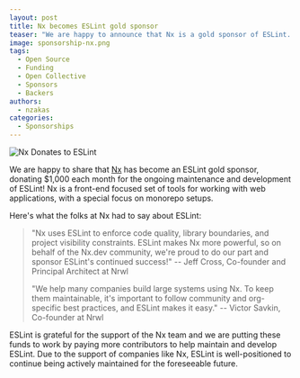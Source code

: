 ```yaml
---
layout: post
title: Nx becomes ESLint gold sponsor
teaser: "We are happy to announce that Nx is a gold sponsor of ESLint. It is an honor to be supported by Nx. We are grateful to Jeff Cross, Co-founder and Principal Architect, and Victor Savkin, Co-founder, and to the Nx team."
image: sponsorship-nx.png
tags:
  - Open Source
  - Funding
  - Open Collective
  - Sponsors
  - Backers
authors:
  - nzakas
categories:
  - Sponsorships
---
```


![Nx Donates to ESLint](/assets/images/blog-covers/sponsorship-nx.png)

We are happy to share that [Nx](https://nx.dev/) has become an ESLint gold sponsor, donating $1,000 each month for the ongoing maintenance and development of ESLint! Nx is a front-end focused set of tools for working with web applications, with a special focus on monorepo setups.

Here's what the folks at Nx had to say about ESLint:

> "Nx uses ESLint to enforce code quality, library boundaries, and project visibility constraints. ESLint makes Nx more powerful, so on behalf of the Nx.dev community, we're proud to do our part and sponsor ESLint's continued success!"
> -- Jeff Cross, Co-founder and Principal Architect at Nrwl
>
> "We help many companies build large systems using Nx. To keep them maintainable, it's important to follow community and org-specific best practices, and ESLint makes it easy."
> -- Victor Savkin, Co-founder at Nrwl

ESLint is grateful for the support of the Nx team and we are putting these funds to work by paying more contributors to help maintain and develop ESLint. Due to the support of companies like Nx, ESLint is well-positioned to continue being actively maintained for the foreseeable future. 
